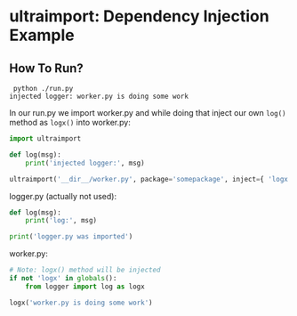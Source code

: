 # ultraimport: Dependency Injection Example

## How To Run?

```shell
 python ./run.py
injected logger: worker.py is doing some work
```

In our run.py we import worker.py and while doing that inject our own `log()` method as `logx()` into worker.py:
```python
import ultraimport

def log(msg):
    print('injected logger:', msg)

ultraimport('__dir__/worker.py', package='somepackage', inject={ 'logx': log })
```

logger.py (actually not used):
```python
def log(msg):
    print('log:', msg)

print('logger.py was imported')
```

worker.py:
```python
# Note: logx() method will be injected
if not 'logx' in globals():
    from logger import log as logx

logx('worker.py is doing some work')
```
